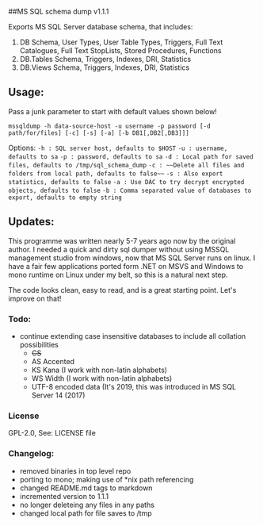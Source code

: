 ##MS SQL schema dump v1.1.1

Exports MS SQL Server database schema, that includes:

1. DB
  Schema, User Types, User Table Types, Triggers, Full Text Catalogues,
  Full Text StopLists, Stored Procedures, Functions
2. DB.Tables
  Schema, Triggers, Indexes, DRI, Statistics
3. DB.Views
  Schema, Triggers, Indexes, DRI, Statistics

## Usage:

Pass a junk parameter to start with default values shown below!

`mssqldump -h data-source-host -u username -p password [-d path/for/files] [-c] [-s] [-a] [-b DB1[,DB2[,DB3]]]`

Options:
`-h : SQL server host, defaults to $HOST`
`-u : username, defaults to sa`
`-p : password, defaults to sa`
`-d : Local path for saved files, defaults to /tmp/sql_schema_dump`
`-c : ~~Delete all files and folders from local path, defaults to false~~`
`-s : Also export statistics, defaults to false`
`-a : Use DAC to try decrypt encrypted objects, defaults to false`
`-b : Comma separated value of databases to export, defaults to empty string`

## Updates:

This programme was written nearly 5-7 years ago now by the original author. 
I needed a quick and dirty sql dumper without using MSSQL management studio from windows, now that MS SQL Server runs on linux.
I have a fair few applications ported form .NET on MSVS and Windows to mono runtime on Linux under my belt, so this is a natural next step. 

The code looks clean, easy to read, and is a great starting point. Let's improve on that!

### Todo:

  - continue extending case insensitive databases to include all collation possibilities
    * ~~CS~~
    * AS Accented 
    * KS Kana (I work with non-latin alphabets)
    * WS Width (I work with non-latin alphabets)
    * UTF-8 encoded data (It's 2019, this was introduced in MS SQL Server 14 (2017)

### License

GPL-2.0, See: LICENSE file 

### Changelog:

  - removed binaries in top level repo
  - porting to mono; making use of \*nix path referencing
  - changed README.md tags to markdown
  - incremented version to 1.1.1
  - no longer deleteing any files in any paths
  - changed local path for file saves to /tmp
